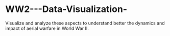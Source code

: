 # WW2---Data-Visualization-
Visualize and analyze these aspects to understand better the dynamics and impact of aerial warfare in World War II.
